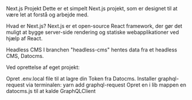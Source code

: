 Next.js Projekt
Dette er et simpelt Next.js projekt, som er designet til at være let at forstå og arbejde med.

Hvad er Next.js?
Next.js er et open-source React framework, der gør det muligt at bygge server-side rendering og statiske webapplikationer ved hjælp af React.

Headless CMS
I branchen "headless-cms" hentes data fra et headless CMS, Datocms.

Ved oprettelse af eget projekt:

Opret .env.local file til at lagre din Token fra Datocms.
Installer graphql-request via terminalen: yarn add graphql-request
Opret en i lib mappen en datocms.js til at kalde GraphQLClient
